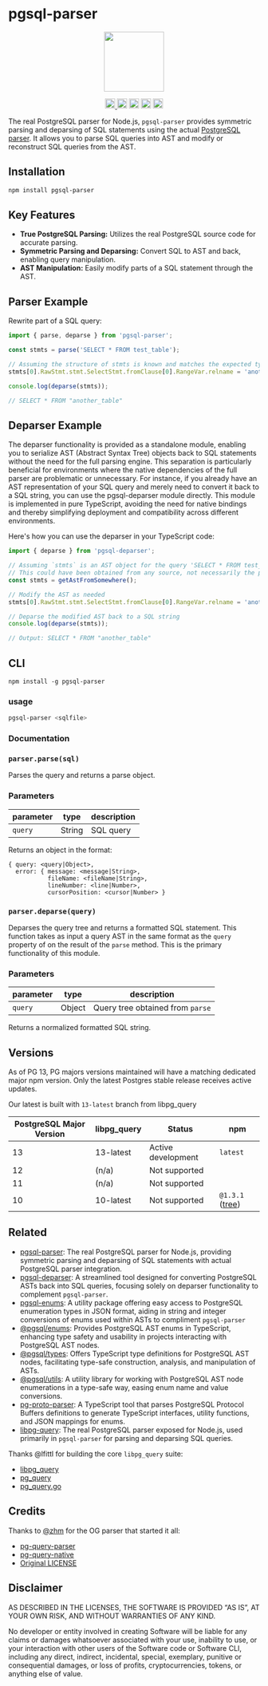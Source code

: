 # pgsql-parser 

<p align="center" width="100%">
  <img height="120" src="https://github.com/launchql/pgsql-parser/assets/545047/6440fa7d-918b-4a3b-8d1b-755d85de8bea" />
</p>

<p align="center" width="100%">
  <a href="https://github.com/launchql/pgsql-parser/actions/workflows/run-tests.yaml">
    <img height="20" src="https://github.com/launchql/pgsql-parser/actions/workflows/run-tests.yaml/badge.svg" />
  </a>
   <a href="https://www.npmjs.com/package/pgsql-parser"><img height="20" src="https://img.shields.io/npm/dt/pgsql-parser"></a>
   <a href="https://www.npmjs.com/package/pgsql-parser"><img height="20" src="https://img.shields.io/npm/dw/pgsql-parser"/></a>
   <a href="https://github.com/launchql/pgsql-parser/blob/main/LICENSE-MIT"><img height="20" src="https://img.shields.io/badge/license-MIT-blue.svg"/></a>
   <a href="https://www.npmjs.com/package/pgsql-parser"><img height="20" src="https://img.shields.io/github/package-json/v/launchql/pgsql-parser?filename=packages%2Fparser%2Fpackage.json"/></a>
</p>

The real PostgreSQL parser for Node.js, `pgsql-parser` provides symmetric parsing and deparsing of SQL statements using the actual [PostgreSQL parser](https://github.com/pganalyze/libpg_query). It allows you to parse SQL queries into AST and modify or reconstruct SQL queries from the AST.

## Installation

```sh
npm install pgsql-parser
```

## Key Features

- **True PostgreSQL Parsing:** Utilizes the real PostgreSQL source code for accurate parsing.
- **Symmetric Parsing and Deparsing:** Convert SQL to AST and back, enabling query manipulation.
- **AST Manipulation:** Easily modify parts of a SQL statement through the AST.

## Parser Example

Rewrite part of a SQL query:

```js
import { parse, deparse } from 'pgsql-parser';

const stmts = parse('SELECT * FROM test_table');

// Assuming the structure of stmts is known and matches the expected type
stmts[0].RawStmt.stmt.SelectStmt.fromClause[0].RangeVar.relname = 'another_table';

console.log(deparse(stmts));

// SELECT * FROM "another_table"
```

## Deparser Example

The deparser functionality is provided as a standalone module, enabling you to serialize AST (Abstract Syntax Tree) objects back to SQL statements without the need for the full parsing engine. This separation is particularly beneficial for environments where the native dependencies of the full parser are problematic or unnecessary. For instance, if you already have an AST representation of your SQL query and merely need to convert it back to a SQL string, you can use the pgsql-deparser module directly. This module is implemented in pure TypeScript, avoiding the need for native bindings and thereby simplifying deployment and compatibility across different environments.

Here's how you can use the deparser in your TypeScript code:

```ts
import { deparse } from 'pgsql-deparser';

// Assuming `stmts` is an AST object for the query 'SELECT * FROM test_table'
// This could have been obtained from any source, not necessarily the pgsql-parser
const stmts = getAstFromSomewhere();

// Modify the AST as needed
stmts[0].RawStmt.stmt.SelectStmt.fromClause[0].RangeVar.relname = 'another_table';

// Deparse the modified AST back to a SQL string
console.log(deparse(stmts));

// Output: SELECT * FROM "another_table"

```

## CLI

```
npm install -g pgsql-parser
```

### usage

```sh
pgsql-parser <sqlfile>
```

### Documentation

### `parser.parse(sql)`

Parses the query and returns a parse object.

### Parameters

| parameter            | type               | description                                               |
| -------------------- | ------------------ | --------------------------------------------------------- |
| `query`              | String             | SQL query                                                 |

Returns an object in the format:

```
{ query: <query|Object>,
  error: { message: <message|String>,
           fileName: <fileName|String>,
           lineNumber: <line|Number>,
           cursorPosition: <cursor|Number> }
```

### `parser.deparse(query)`

Deparses the query tree and returns a formatted SQL statement. This function takes as input a query AST
in the same format as the `query` property of on the result of the `parse` method. This is the primary
functionality of this module.

### Parameters

| parameter            | type               | description                                               |
| -------------------- | ------------------ | --------------------------------------------------------- |
| `query`              | Object             | Query tree obtained from `parse`                          |

Returns a normalized formatted SQL string.

## Versions

As of PG 13, PG majors versions maintained will have a matching dedicated major npm version. Only the latest Postgres stable release receives active updates.

Our latest is built with `13-latest` branch from libpg_query

| PostgreSQL Major Version | libpg_query | Status              | npm 
|--------------------------|-------------|---------------------|---------|
| 13                       | 13-latest   | Active development  | `latest`
| 12                       | (n/a)       | Not supported       |
| 11                       | (n/a)       | Not supported       |
| 10                       | 10-latest   | Not supported       | `@1.3.1` ([tree](https://github.com/launchql/pgsql-parser/tree/39b7b1adc8914253226e286a48105785219a81ca))      | 


## Related

* [pgsql-parser](https://github.com/launchql/pgsql-parser): The real PostgreSQL parser for Node.js, providing symmetric parsing and deparsing of SQL statements with actual PostgreSQL parser integration.
* [pgsql-deparser](https://github.com/launchql/pgsql-parser/tree/main/packages/deparser): A streamlined tool designed for converting PostgreSQL ASTs back into SQL queries, focusing solely on deparser functionality to complement `pgsql-parser`.
* [pgsql-enums](https://github.com/launchql/pgsql-parser/tree/main/packages/enums-json): A utility package offering easy access to PostgreSQL enumeration types in JSON format, aiding in string and integer conversions of enums used within ASTs to compliment `pgsql-parser`
* [@pgsql/enums](https://github.com/launchql/pgsql-parser/tree/main/packages/enums): Provides PostgreSQL AST enums in TypeScript, enhancing type safety and usability in projects interacting with PostgreSQL AST nodes.
* [@pgsql/types](https://github.com/launchql/pgsql-parser/tree/main/packages/types): Offers TypeScript type definitions for PostgreSQL AST nodes, facilitating type-safe construction, analysis, and manipulation of ASTs.
* [@pgsql/utils](https://github.com/launchql/pgsql-parser/tree/main/packages/utils): A utility library for working with PostgreSQL AST node enumerations in a type-safe way, easing enum name and value conversions.
* [pg-proto-parser](https://github.com/launchql/pg-proto-parser): A TypeScript tool that parses PostgreSQL Protocol Buffers definitions to generate TypeScript interfaces, utility functions, and JSON mappings for enums.
* [libpg-query](https://github.com/launchql/libpg-query-node): The real PostgreSQL parser exposed for Node.js, used primarily in `pgsql-parser` for parsing and deparsing SQL queries.

Thanks @lfittl for building the core `libpg_query` suite:

* [libpg_query](https://github.com/pganalyze/libpg_query)
* [pg_query](https://github.com/lfittl/pg_query)
* [pg_query.go](https://github.com/lfittl/pg_query.go)

## Credits

Thanks to [@zhm](https://github.com/zhm) for the OG parser that started it all:

* [pg-query-parser](https://github.com/zhm/pg-query-parser)
* [pg-query-native](https://github.com/zhm/node-pg-query-native)
* [Original LICENSE](https://github.com/zhm/pg-query-parser/blob/master/LICENSE.md)

## Disclaimer

AS DESCRIBED IN THE LICENSES, THE SOFTWARE IS PROVIDED “AS IS”, AT YOUR OWN RISK, AND WITHOUT WARRANTIES OF ANY KIND.

No developer or entity involved in creating Software will be liable for any claims or damages whatsoever associated with your use, inability to use, or your interaction with other users of the Software code or Software CLI, including any direct, indirect, incidental, special, exemplary, punitive or consequential damages, or loss of profits, cryptocurrencies, tokens, or anything else of value.